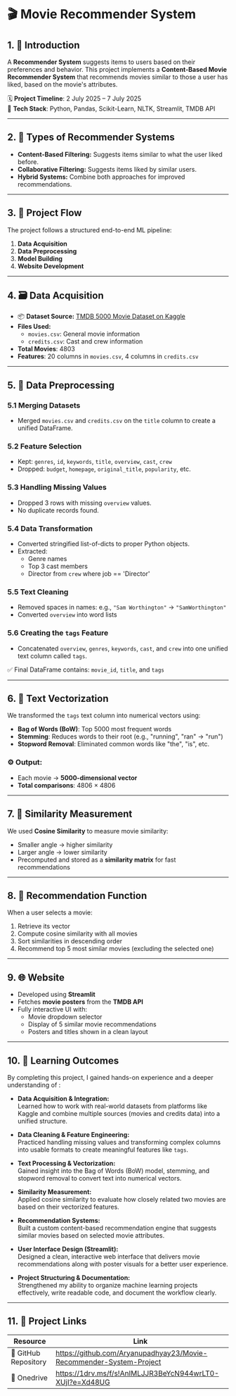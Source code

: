 # 🎬 Movie Recommender System

## 1. 📌 Introduction
A **Recommender System** suggests items to users based on their preferences and behavior. This project implements a **Content-Based Movie Recommender System** that recommends movies similar to those a user has liked, based on the movie's attributes.

🗓️ **Project Timeline**: 2 July 2025 – 7 July 2025  
📁 **Tech Stack**: Python, Pandas, Scikit-Learn, NLTK, Streamlit, TMDB API

---

## 2. 🧠 Types of Recommender Systems
- **Content-Based Filtering:** Suggests items similar to what the user liked before.
- **Collaborative Filtering:** Suggests items liked by similar users.
- **Hybrid Systems:** Combine both approaches for improved recommendations.

---

## 3. 🔁 Project Flow
The project follows a structured end-to-end ML pipeline:
1. **Data Acquisition**
2. **Data Preprocessing**
3. **Model Building**
4. **Website Development**

---

## 4. 🗃️ Data Acquisition
- 📦 **Dataset Source:** [TMDB 5000 Movie Dataset on Kaggle](https://www.kaggle.com/datasets/tmdb/tmdb-movie-metadata)
- **Files Used:**
  - `movies.csv`: General movie information
  - `credits.csv`: Cast and crew information
- **Total Movies**: 4803  
- **Features**: 20 columns in `movies.csv`, 4 columns in `credits.csv`

---

## 5. 🧹 Data Preprocessing
### 5.1 Merging Datasets
- Merged `movies.csv` and `credits.csv` on the `title` column to create a unified DataFrame.

### 5.2 Feature Selection
- Kept: `genres`, `id`, `keywords`, `title`, `overview`, `cast`, `crew`
- Dropped: `budget`, `homepage`, `original_title`, `popularity`, etc.

### 5.3 Handling Missing Values
- Dropped 3 rows with missing `overview` values.
- No duplicate records found.

### 5.4 Data Transformation
- Converted stringified list-of-dicts to proper Python objects.
- Extracted:
  - Genre names
  - Top 3 cast members
  - Director from `crew` where job == 'Director'

### 5.5 Text Cleaning
- Removed spaces in names: e.g., `"Sam Worthington"` → `"SamWorthington"`
- Converted `overview` into word lists

### 5.6 Creating the `tags` Feature
- Concatenated `overview`, `genres`, `keywords`, `cast`, and `crew` into one unified text column called `tags`.

✅ Final DataFrame contains: `movie_id`, `title`, and `tags`

---

## 6. 🔢 Text Vectorization
We transformed the `tags` text column into numerical vectors using:

- **Bag of Words (BoW)**: Top 5000 most frequent words
- **Stemming**: Reduces words to their root (e.g., "running", "ran" → "run")
- **Stopword Removal**: Eliminated common words like "the", "is", etc.

### ⚙️ Output:
- Each movie → **5000-dimensional vector**
- **Total comparisons**: 4806 × 4806

---

## 7. 📐 Similarity Measurement
We used **Cosine Similarity** to measure movie similarity:
- Smaller angle → higher similarity
- Larger angle → lower similarity
- Precomputed and stored as a **similarity matrix** for fast recommendations

---

## 8. 🎯 Recommendation Function
When a user selects a movie:
1. Retrieve its vector
2. Compute cosine similarity with all movies
3. Sort similarities in descending order
4. Recommend top 5 most similar movies (excluding the selected one)

---

## 9. 🌐 Website
- Developed using **Streamlit**
- Fetches **movie posters** from the **TMDB API**
- Fully interactive UI with:
  - Movie dropdown selector
  - Display of 5 similar movie recommendations
  - Posters and titles shown in a clean layout

---

## 10. 🧾 Learning Outcomes

By completing this project, I gained hands-on experience and a deeper understanding of :

- **Data Acquisition & Integration:**  
  Learned how to work with real-world datasets from platforms like Kaggle and combine multiple sources (movies and credits data) into a unified structure.

- **Data Cleaning & Feature Engineering:**  
  Practiced handling missing values and transforming complex columns into usable formats to create meaningful features like `tags`.

- **Text Processing & Vectorization:**  
  Gained insight into the Bag of Words (BoW) model, stemming, and stopword removal to convert text into numerical vectors.

- **Similarity Measurement:**  
  Applied cosine similarity to evaluate how closely related two movies are based on their vectorized features.

- **Recommendation Systems:**  
  Built a custom content-based recommendation engine that suggests similar movies based on selected movie attributes.

- **User Interface Design (Streamlit):**  
  Designed a clean, interactive web interface that delivers movie recommendations along with poster visuals for a better user experience.

- **Project Structuring & Documentation:**  
  Strengthened my ability to organize machine learning projects effectively, write readable code, and document the workflow clearly.

---

## 11. 🔗 Project Links

| Resource              | Link                                                                 |
|-----------------------|----------------------------------------------------------------------|
| 📂 GitHub Repository  | https://github.com/Aryanupadhyay23/Movie-Recommender-System-Project |
| 📂 Onedrive           | https://1drv.ms/f/s!AnIMLJJR3BeYcN944wrLT0-XUjI?e=Xd48UG |
